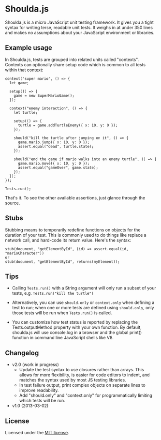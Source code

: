 Shoulda.js
==========
Shoulda.js is a micro JavaScript unit testing framework. It gives you a tight syntax for writing terse,
readable unit tests. It weighs in at under 350 lines and makes no assumptions about
your JavaScript environment or libraries.

Example usage
-------------
In Shoulda.js, tests are grouped into related units called "contexts". Contexts can optionally share setup
code which is common to all tests within that context:

    context("super mario", () => {
      let game;

      setup(() => {
        game = new SuperMarioGame();
      });

      context("enemy interaction", () => {
        let turtle;

        setup(() => {
          turtle = game.addTurtleEnemy({ x: 10, y: 0 });
        });

        should("kill the turtle after jumping on it", () => {
          game.mario.jump({ x: 10, y: 0 });
          assert.equal("dead", turtle.state);
        });

        should("end the game if mario walks into an enemy turtle", () => {
          game.mario.move({ x: 10, y: 0 });
          assert.equal("gameOver", game.state);
        });
      });
    });

    Tests.run();

That's it. To see the other available assertions, just glance through the source.

Stubs
-----
Stubbing means to temporarily redefine functions on objects for the duration of your test. This is commonly
used to do things like replace a network call, and hard-code its return value. Here's the syntax:

    stub(document, "getElementById", (id) => assert.equal(id, "marioCharacter"))
    or
    stub(document, "getElementById", returns(myElement));

Tips
----
- Calling `Tests.run()` with a String argument will only run a subset of your tests, e.g. `Tests.run("kill the
  turtle")`

- Alternatively, you can use `should.only` or `context.only` when defining a test to run; when one or more
  tests are defined using `should.only`, only those tests will be run when `Tests.run()` is called.

- You can customize how test status is reported by replacing the Tests.outputMethod property with your own
  function. By default, shoulda.js will use console.log in a browser and the global print() function in
  command line JavaScript shells like V8.

Changelog
---------
* v2.0 (work in progress)
  * Update the test syntax to use closures rather than arrays. This allows for more flexibility, is easier for
    code editors to indent, and matches the syntax used by most JS testing libraries.
  * In test failure output, print complex objects on separate lines to improve readability.
  * Add "should.only" and "context.only" for programmatically limiting which tests will be run.
* v1.0 (2013-03-02)

License
-------
Licensed under the [MIT license](http://www.opensource.org/licenses/mit-license.php).
